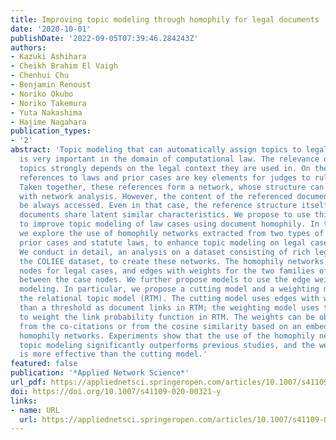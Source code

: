 ```yaml
---
title: Improving topic modeling through homophily for legal documents
date: '2020-10-01'
publishDate: '2022-09-05T07:39:46.284243Z'
authors:
- Kazuki Ashihara
- Cheikh Brahim El Vaigh
- Chenhui Chu
- Benjamin Renoust
- Noriko Okubo
- Noriko Takemura
- Yuta Nakashima
- Hajime Nagahara
publication_types:
- '2'
abstract: 'Topic modeling that can automatically assign topics to legal documents
  is very important in the domain of computational law. The relevance of the modeled
  topics strongly depends on the legal context they are used in. On the other hand,
  references to laws and prior cases are key elements for judges to rule on a case.
  Taken together, these references form a network, whose structure can be analysed
  with network analysis. However, the content of the referenced documents may not
  be always accessed. Even in that case, the reference structure itself shows that
  documents share latent similar characteristics. We propose to use this latent structure
  to improve topic modeling of law cases using document homophily. In this paper,
  we explore the use of homophily networks extracted from two types of references:
  prior cases and statute laws, to enhance topic modeling on legal case documents.
  We conduct in detail, an analysis on a dataset consisting of rich legal cases, i.e.,
  the COLIEE dataset, to create these networks. The homophily networks consist of
  nodes for legal cases, and edges with weights for the two families of references
  between the case nodes. We further propose models to use the edge weights for topic
  modeling. In particular, we propose a cutting model and a weighting model to improve
  the relational topic model (RTM). The cutting model uses edges with weights higher
  than a threshold as document links in RTM; the weighting model uses the edge weights
  to weight the link probability function in RTM. The weights can be obtained either
  from the co-citations or from the cosine similarity based on an embedding of the
  homophily networks. Experiments show that the use of the homophily networks for
  topic modeling significantly outperforms previous studies, and the weighting model
  is more effective than the cutting model.'
featured: false
publication: '*Applied Network Science*'
url_pdf: https://appliednetsci.springeropen.com/articles/10.1007/s41109-020-00321-y
doi: https://doi.org/10.1007/s41109-020-00321-y
links:
- name: URL
  url: https://appliednetsci.springeropen.com/articles/10.1007/s41109-020-00321-y
---
```


